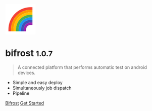 ![logo](_images/bifrost.png)

# bifrost <small>1.0.7</small>

> A connected platform that performs automatic test on android devices.

* Simple and easy deploy
* Simultaneously job dispatch
* Pipeline

[Bifrost](http://cd.android.honeywell.com:8080/cats/)
[Get Started](Overview)